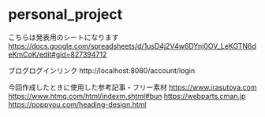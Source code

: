 # personal_project
こちらは発表用のシートになります
https://docs.google.com/spreadsheets/d/1usD4j2V4w6DYnj0OV_LeKGTN6deKmCoK/edit#gid=827394712

ブログログインリンク
http://localhost:8080/account/login

今回作成したときに使用した参考記事・フリー素材
https://www.irasutoya.com
https://www.htmq.com/html/indexm.shtml#bun
https://webparts.cman.jp
https://poppyou.com/heading-design.html
